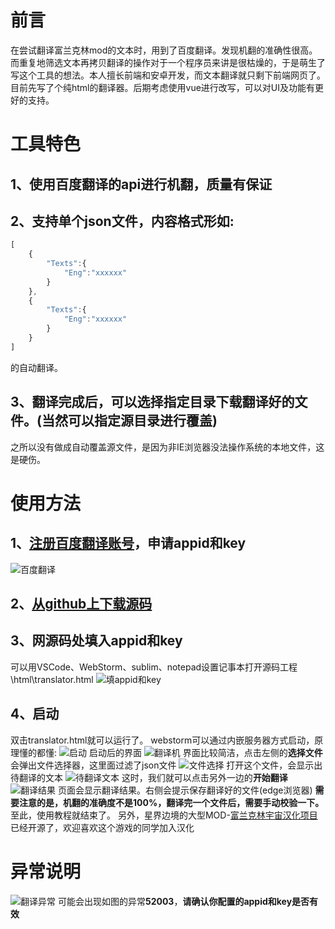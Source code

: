 # 前言
在尝试翻译富兰克林mod的文本时，用到了百度翻译。发现机翻的准确性很高。而重复地筛选文本再拷贝翻译的操作对于一个程序员来讲是很枯燥的，于是萌生了写这个工具的想法。本人擅长前端和安卓开发，而文本翻译就只剩下前端网页了。目前先写了个纯html的翻译器。后期考虑使用vue进行改写，可以对UI及功能有更好的支持。
# 工具特色
## 1、使用百度翻译的api进行机翻，质量有保证
## 2、支持单个json文件，内容格式形如:

```javascript
[
    {
        "Texts":{
            "Eng":"xxxxxx"
        }
    },
    {
    	"Texts":{
            "Eng":"xxxxxx"
        }
    }
]
```
的自动翻译。
## 3、翻译完成后，可以选择指定目录下载翻译好的文件。(当然可以指定源目录进行覆盖)
之所以没有做成自动覆盖源文件，是因为非IE浏览器没法操作系统的本地文件，这是硬伤。

# 使用方法
## 1、[注册百度翻译账号](https://fanyi-api.baidu.com/)，申请appid和key
![百度翻译](https://img-blog.csdnimg.cn/3c0e97e1a9244aa6b3c0e9f1ffa181c8.jpg)
## 2、[从github上下载源码](https://github.com/ChenJunsen/StarboundAutoTranslator)
## 3、网源码处填入appid和key
可以用VSCode、WebStorm、sublim、notepad设置记事本打开源码工程\html\translator.html
![填appid和key](https://img-blog.csdnimg.cn/b3ac83f2a17b423b94706397fc03c179.jpg)
## 4、启动
双击translator.html就可以运行了。
webstorm可以通过内嵌服务器方式启动，原理懂的都懂:
![启动](https://img-blog.csdnimg.cn/cac4dd133a604c2e820aef55b8384fdc.jpg#pic_center)
启动后的界面
![翻译机](https://img-blog.csdnimg.cn/9b0dac2681314026a969403d400ed788.jpg)
界面比较简洁，点击左侧的**选择文件**会弹出文件选择器，这里面过滤了json文件
![文件选择](https://img-blog.csdnimg.cn/ecfebba507254924b2cb2cd0380dd55c.jpg)
打开这个文件，会显示出待翻译的文本
![待翻译文本](https://img-blog.csdnimg.cn/cdaf9774a8c54d03bafb089d482b4409.jpg)
这时，我们就可以点击另外一边的**开始翻译**
![翻译结果](https://img-blog.csdnimg.cn/31026ee404c340658c07b125330f7e13.jpg)
页面会显示翻译结果。右侧会提示保存翻译好的文件(edge浏览器)
**需要注意的是，机翻的准确度不是100%，翻译完一个文件后，需要手动校验一下。**
至此，使用教程就结束了。
另外，星界边境的大型MOD-[富兰克林宇宙汉化项目](https://github.com/ProjectSky/FrackinUniverse-sChinese-Project)已经开源了，欢迎喜欢这个游戏的同学加入汉化
# 异常说明
![翻译异常](https://img-blog.csdnimg.cn/6590cd3e6e85486ea5e52059c5ac66d7.jpg)
可能会出现如图的异常**52003**，**请确认你配置的appid和key是否有效**
